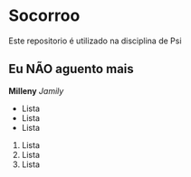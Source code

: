 # Socorroo

Este repositorio é utilizado na disciplina de Psi

## Eu NÃO aguento mais

**Milleny**
*Jamily*

- Lista
- Lista
- Lista

1. Lista
1. Lista
1. Lista
